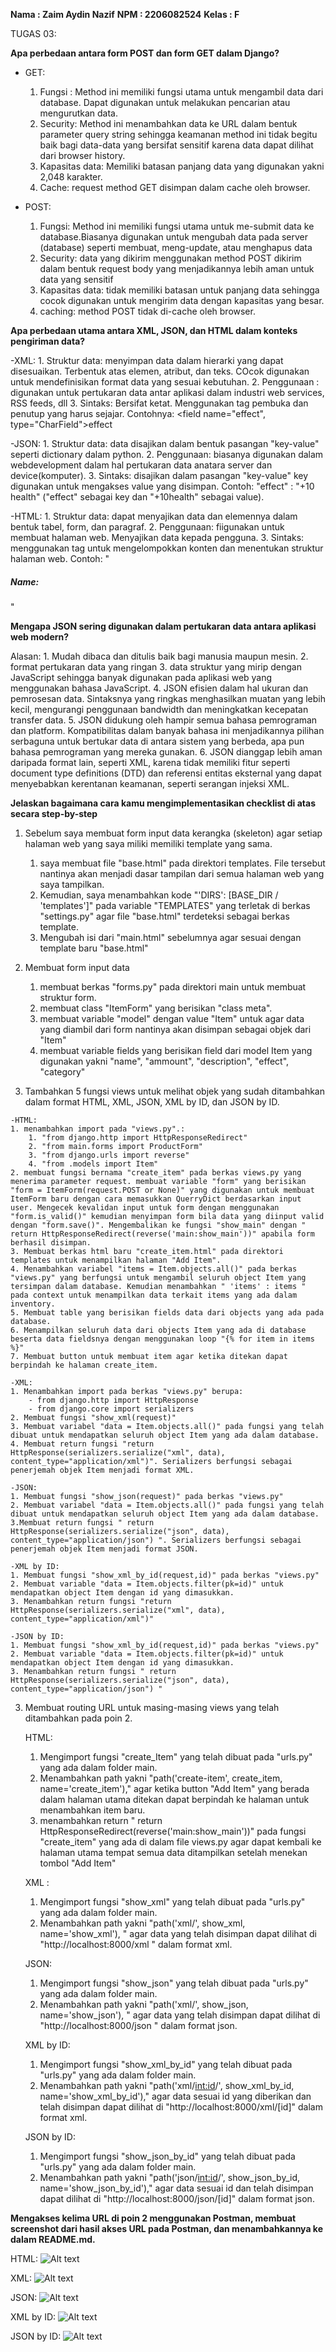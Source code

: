 **Nama    : Zaim Aydin Nazif**
**NPM     : 2206082524**
**Kelas   : F**



TUGAS 03:

**Apa perbedaan antara form POST dan form GET dalam Django?**

- GET:
    1. Fungsi : Method ini memiliki fungsi utama untuk mengambil data dari database. Dapat digunakan untuk melakukan pencarian atau mengurutkan data.
    2. Security: Method ini menambahkan data ke URL dalam bentuk parameter query string sehingga keamanan method ini tidak begitu baik bagi data-data yang bersifat sensitif karena data dapat dilihat dari browser history.
    3. Kapasitas data: Memiliki batasan panjang data yang digunakan yakni 2,048 karakter.
    4. Cache: request method GET disimpan dalam cache oleh browser. 

- POST:
    1. Fungsi: Method ini memiliki fungsi utama untuk me-submit data ke database.Biasanya digunakan untuk mengubah data pada server (database) seperti membuat, meng-update, atau menghapus data
    2. Security: data yang dikirim menggunakan method POST dikirim dalam bentuk request body yang menjadikannya lebih aman untuk data yang sensitif
    3. Kapasitas data: tidak memiliki batasan untuk panjang data sehingga cocok digunakan untuk mengirim data dengan kapasitas yang besar.
    4. caching: method POST tidak di-cache oleh browser.

**Apa perbedaan utama antara XML, JSON, dan HTML dalam konteks pengiriman data?**

-XML:
    1. Struktur data: menyimpan data dalam hierarki yang dapat disesuaikan. Terbentuk atas elemen, atribut, dan teks. COcok digunakan untuk mendefinisikan format data yang sesuai kebutuhan.
    2. Penggunaan : digunakan untuk pertukaran data antar aplikasi dalam industri web services, RSS feeds, dll
    3. Sintaks: Bersifat ketat. Menggunakan tag pembuka dan penutup yang harus sejajar. Contohnya: <field name="effect", type="CharField">effect</field>

-JSON: 
    1. Struktur data: data disajikan dalam bentuk pasangan "key-value" seperti dictionary dalam python.
    2. Penggunaan: biasanya digunakan dalam webdevelopment dalam hal pertukaran data anatara server dan device(komputer).
    3. Sintaks: disajikan dalam pasangan "key-value" key digunakan untuk mengakses value yang disimpan. Contoh: "effect" : "+10 health" ("effect" sebagai key dan "+10health" sebagai value).

-HTML:
    1. Struktur data: dapat menyajikan data dan elemennya dalam bentuk tabel, form, dan paragraf.
    2. Penggunaan: fiigunakan untuk membuat halaman web. Menyajikan data kepada pengguna.
    3. Sintaks: menggunakan tag untuk mengelompokkan konten dan menentukan struktur halaman web. Contoh: "<h5>Name:</h5>"

**Mengapa JSON sering digunakan dalam pertukaran data antara aplikasi web modern?**

Alasan:
    1. Mudah dibaca dan ditulis baik bagi manusia maupun mesin.
    2. format pertukaran data yang ringan
    3. data struktur yang mirip dengan JavaScript sehingga banyak digunakan pada aplikasi web yang menggunakan bahasa JavaScript.
    4. JSON efisien dalam hal ukuran dan pemrosesan data. Sintaksnya yang ringkas menghasilkan muatan yang lebih kecil, mengurangi penggunaan bandwidth dan meningkatkan kecepatan transfer data.
    5. JSON didukung oleh hampir semua bahasa pemrograman dan platform. Kompatibilitas dalam banyak bahasa ini menjadikannya pilihan serbaguna untuk bertukar data di antara sistem yang berbeda, apa pun bahasa pemrograman yang mereka gunakan.
    6. JSON dianggap lebih aman daripada format lain, seperti XML, karena tidak memiliki fitur seperti document type definitions (DTD) dan referensi entitas eksternal yang dapat menyebabkan kerentanan keamanan, seperti serangan injeksi XML.

**Jelaskan bagaimana cara kamu mengimplementasikan checklist di atas secara step-by-step**

1. Sebelum saya membuat form input data kerangka (skeleton) agar setiap halaman web yang saya miliki memiliki template yang sama.

    1. saya membuat file "base.html" pada direktori templates. File tersebut nantinya akan menjadi dasar tampilan dari semua halaman web yang saya tampilkan. 
    2. Kemudian, saya menambahkan kode "'DIRS': [BASE_DIR / 'templates']" pada variable "TEMPLATES" yang terletak di berkas "settings.py" agar file "base.html" terdeteksi sebagai berkas template.
    3. Mengubah isi dari "main.html" sebelumnya agar sesuai dengan template baru "base.html"

2. Membuat form input data

    1. membuat berkas "forms.py" pada direktori main untuk membuat struktur form.
    2. membuat class "ItemForm" yang berisikan "class meta".
    3. membuat variable "model" dengan value "Item" untuk agar data yang diambil dari form nantinya akan disimpan sebagai objek dari "Item"
    4. membuat variable fields yang berisikan field dari model Item yang digunakan yakni "name", "ammount", "description", "effect", "category"
    

3.   Tambahkan 5 fungsi views untuk melihat objek yang sudah ditambahkan dalam format HTML, XML, JSON, XML by ID, dan JSON by ID.

    -HTML:
    1. menambahkan import pada "views.py".:
        1. "from django.http import HttpResponseRedirect" 
        2. "from main.forms import ProductForm" 
        3. "from django.urls import reverse"
        4. "from .models import Item" 
    2. membuat fungsi bernama "create_item" pada berkas views.py yang menerima parameter request. membuat variable "form" yang berisikan "form = ItemForm(request.POST or None)" yang digunakan untuk membuat ItemForm baru dengan cara memasukkan QuerryDict berdasarkan input user. Mengecek kevalidan input untuk form dengan menggunakan "form.is_valid()" kemudian menyimpan form bila data yang diinput valid dengan "form.save()". Mengembalikan ke fungsi "show_main" dengan " return HttpResponseRedirect(reverse('main:show_main'))" apabila form berhasil disimpan.
    3. Membuat berkas html baru "create_item.html" pada direktori templates untuk menampilkan halaman "Add Item".
    4. Menambahkan variabel "items = Item.objects.all()" pada berkas "views.py" yang berfungsi untuk mengambil seluruh object Item yang tersimpan dalam database. Kemudian menambahkan " 'items' : items " pada context untuk menampilkan data terkait items yang ada dalam inventory.
    5. Membuat table yang berisikan fields data dari objects yang ada pada database.
    6. Menampilkan seluruh data dari objects Item yang ada di database beserta data fieldsnya dengan menggunakan loop "{% for item in items %}"
    7. Membuat button untuk membuat item agar ketika ditekan dapat berpindah ke halaman create_item.

    -XML:
    1. Menambahkan import pada berkas "views.py" berupa:
        - from django.http import HttpResponse
        - from django.core import serializers
    2. Membuat fungsi "show_xml(request)"
    3. Membuat variabel "data = Item.objects.all()" pada fungsi yang telah dibuat untuk mendapatkan seluruh object Item yang ada dalam database.
    4. Membuat return fungsi "return HttpResponse(serializers.serialize("xml", data), content_type="application/xml")". Serializers berfungsi sebagai penerjemah objek Item menjadi format XML.

    -JSON:
    1. Membuat fungsi "show_json(request)" pada berkas "views.py"
    2. Membuat variabel "data = Item.objects.all()" pada fungsi yang telah dibuat untuk mendapatkan seluruh object Item yang ada dalam database.
    3.Membuat return fungsi " return HttpResponse(serializers.serialize("json", data), content_type="application/json") ". Serializers berfungsi sebagai penerjemah objek Item menjadi format JSON.
    
    -XML by ID:
    1. Membuat fungsi "show_xml_by_id(request,id)" pada berkas "views.py"
    2. Membuat variable "data = Item.objects.filter(pk=id)" untuk mendapatkan object Item dengan id yang dimasukkan.
    3. Menambahkan return fungsi "return HttpResponse(serializers.serialize("xml", data), content_type="application/xml")"

    -JSON by ID:
    1. Membuat fungsi "show_xml_by_id(request,id)" pada berkas "views.py"
    2. Membuat variable "data = Item.objects.filter(pk=id)" untuk mendapatkan object Item dengan id yang dimasukkan.
    3. Menambahkan return fungsi " return HttpResponse(serializers.serialize("json", data), content_type="application/json") "
    
3. Membuat routing URL untuk masing-masing views yang telah ditambahkan pada poin 2.

    HTML:
    1. Mengimport fungsi "create_Item" yang telah dibuat pada "urls.py" yang ada dalam folder main.
    2. Menambahkan path yakni "path('create-item', create_item, name='create_item')," agar ketika button "Add Item" yang berada dalam halaman utama ditekan dapat berpindah ke halaman untuk menambahkan item baru.
    3. menambahkan return " return HttpResponseRedirect(reverse('main:show_main'))" pada fungsi "create_item" yang ada di dalam file views.py agar dapat kembali ke halaman utama tempat semua data ditampilkan setelah menekan tombol "Add Item"

    XML :
    1. Mengimport fungsi "show_xml" yang telah dibuat pada "urls.py" yang ada dalam folder main.
    2. Menambahkan path yakni "path('xml/', show_xml, name='show_xml'), " agar data yang telah disimpan dapat dilihat di "http://localhost:8000/xml " dalam format xml.

    JSON:
    1. Mengimport fungsi "show_json" yang telah dibuat pada "urls.py" yang ada dalam folder main.
    2. Menambahkan path yakni "path('xml/', show_json, name='show_json'), " agar data yang telah disimpan dapat dilihat di "http://localhost:8000/json " dalam format json.

    XML by ID:
    1. Mengimport fungsi "show_xml_by_id" yang telah dibuat pada "urls.py" yang ada dalam folder main.
    2. Menambahkan path yakni "path('xml/<int:id>/', show_xml_by_id, name='show_xml_by_id')," agar data sesuai id yang diberikan dan telah disimpan dapat dilihat di "http://localhost:8000/xml/[id]" dalam format xml.

    JSON by ID:
    1. Mengimport fungsi "show_json_by_id" yang telah dibuat pada "urls.py" yang ada dalam folder main.
    2. Menambahkan path yakni "path('json/<int:id>/', show_json_by_id, name='show_json_by_id')," agar data sesuai id dan telah disimpan dapat dilihat di "http://localhost:8000/json/[id]" dalam format json.

**Mengakses kelima URL di poin 2 menggunakan Postman, membuat screenshot dari hasil akses URL pada Postman, dan menambahkannya ke dalam README.md.**

HTML: 
![Alt text](create-image.png)

XML:
![Alt text](xml.png)

JSON:
![Alt text](json.png)

XML by ID:
![Alt text](xml-by-id.png)

JSON by ID:
![Alt text](json-by-id.png)



